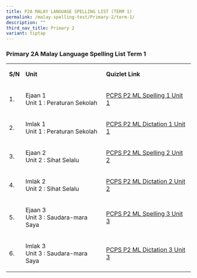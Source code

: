```yaml
---
title: P2A MALAY LANGUAGE SPELLING LIST (TERM 1)
permalink: /malay-spelling-test/Primary-2/term-1/
description: ""
third_nav_title: Primary 2
variant: tiptap
---
```

<h3>Primary 2A Malay Language Spelling List Term 1</h3>
<table style="minWidth: 75px">
<colgroup>
<col>
<col>
<col>
</colgroup>
<tbody>
<tr>
<td rowspan="1" colspan="1">
<p><strong>S/N</strong>
</p>
</td>
<td rowspan="1" colspan="1">
<p><strong>Unit</strong>
</p>
</td>
<td rowspan="1" colspan="1">
<p><strong>Quizlet Link</strong>
</p>
</td>
</tr>
<tr>
<td rowspan="1" colspan="1">
<p>1.</p>
</td>
<td rowspan="1" colspan="1">
<p>Ejaan 1
<br>Unit 1 : Peraturan Sekolah</p>
</td>
<td rowspan="1" colspan="1">
<p><a href="https://quizlet.com/355991048/pcps-p2ml-spelling-1-unit-1-peraturan-sekolah" rel="noopener noreferrer nofollow" target="_blank">PCPS P2 ML Spelling 1 Unit 1</a>
</p>
</td>
</tr>
<tr>
<td rowspan="1" colspan="1">
<p>2.</p>
</td>
<td rowspan="1" colspan="1">
<p>Imlak 1
<br>Unit 1 : Peraturan Sekolah</p>
</td>
<td rowspan="1" colspan="1">
<p><a href="https://quizlet.com/355992157/pcps-p2ml-dictation-1-unit-1-peraturan-sekolah" rel="noopener noreferrer nofollow" target="_blank">PCPS P2 ML Dictation 1 Unit 1</a>
</p>
</td>
</tr>
<tr>
<td rowspan="1" colspan="1">
<p>3.</p>
</td>
<td rowspan="1" colspan="1">
<p>Ejaan 2
<br>Unit 2 : Sihat Selalu</p>
</td>
<td rowspan="1" colspan="1">
<p><a href="https://quizlet.com/355992538/pcps-p2-ml-spelling-2-unit-2-sihat-selalu" rel="noopener noreferrer nofollow" target="_blank">PCPS P2 ML Spelling 2 Unit 2</a>
</p>
</td>
</tr>
<tr>
<td rowspan="1" colspan="1">
<p>4.</p>
</td>
<td rowspan="1" colspan="1">
<p>Imlak 2
<br>Unit 2 : Sihat Selalu</p>
</td>
<td rowspan="1" colspan="1">
<p><a href="https://quizlet.com/355993506/pcps-primary-2-ml-dictation-2-unit-2-sihat-selalu" rel="noopener noreferrer nofollow" target="_blank">PCPS P2 ML Dictation 2 Unit 2</a>
</p>
</td>
</tr>
<tr>
<td rowspan="1" colspan="1">
<p>5.</p>
</td>
<td rowspan="1" colspan="1">
<p>Ejaan 3
<br>Unit 3 : Saudara-mara Saya</p>
</td>
<td rowspan="1" colspan="1">
<p><a href="https://quizlet.com/355993747/pcps-primary-2-ml-spelling-3-unit-3-saudara-mara-saya" rel="noopener noreferrer nofollow" target="_blank">PCPS P2 ML Spelling 3 Unit 3</a>
</p>
</td>
</tr>
<tr>
<td rowspan="1" colspan="1">
<p>6.</p>
</td>
<td rowspan="1" colspan="1">
<p>Imlak 3
<br>Unit 3 : Saudara-mara Saya</p>
</td>
<td rowspan="1" colspan="1">
<p><a href="https://quizlet.com/355994947/pcps-primary-2-ml-dictation-3-unit-3-saudara-mara-saya" rel="noopener noreferrer nofollow" target="_blank">PCPS P2 ML Dictation 3 Unit 3</a>
</p>
</td>
</tr>
</tbody>
</table>
<p></p>